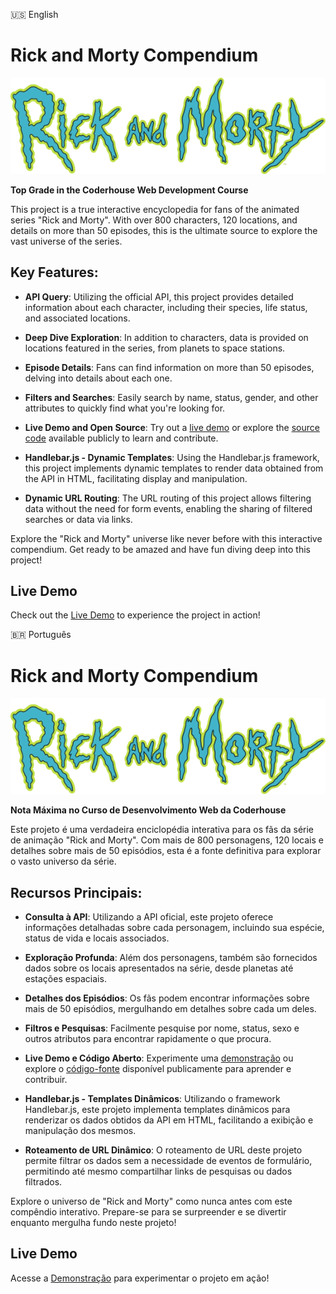 🇺🇸 English

# Rick and Morty Compendium

![Rick and Morty Logo](./assets/images/logo.svg)

**Top Grade in the Coderhouse Web Development Course**

This project is a true interactive encyclopedia for fans of the animated series "Rick and Morty". With over 800 characters, 120 locations, and details on more than 50 episodes, this is the ultimate source to explore the vast universe of the series.

## Key Features:

- **API Query**: Utilizing the official API, this project provides detailed information about each character, including their species, life status, and associated locations.
  
- **Deep Dive Exploration**: In addition to characters, data is provided on locations featured in the series, from planets to space stations.

- **Episode Details**: Fans can find information on more than 50 episodes, delving into details about each one.

- **Filters and Searches**: Easily search by name, status, gender, and other attributes to quickly find what you're looking for.

- **Live Demo and Open Source**: Try out a [live demo](https://wilbelison.github.io/rickandmortycompendium/) or explore the [source code](https://github.com/wilbelison/rickandmortycompendium) available publicly to learn and contribute.

- **Handlebar.js - Dynamic Templates**: Using the Handlebar.js framework, this project implements dynamic templates to render data obtained from the API in HTML, facilitating display and manipulation.

- **Dynamic URL Routing**: The URL routing of this project allows filtering data without the need for form events, enabling the sharing of filtered searches or data via links.

Explore the "Rick and Morty" universe like never before with this interactive compendium. Get ready to be amazed and have fun diving deep into this project!

## Live Demo

Check out the [Live Demo](https://wilbelison.github.io/rickandmortycompendium/) to experience the project in action!


🇧🇷 Português

# Rick and Morty Compendium

![Rick and Morty Logo](./assets/images/logo.svg)

**Nota Máxima no Curso de Desenvolvimento Web da Coderhouse**

Este projeto é uma verdadeira enciclopédia interativa para os fãs da série de animação "Rick and Morty". Com mais de 800 personagens, 120 locais e detalhes sobre mais de 50 episódios, esta é a fonte definitiva para explorar o vasto universo da série.

## Recursos Principais:

- **Consulta à API**: Utilizando a API oficial, este projeto oferece informações detalhadas sobre cada personagem, incluindo sua espécie, status de vida e locais associados.
  
- **Exploração Profunda**: Além dos personagens, também são fornecidos dados sobre os locais apresentados na série, desde planetas até estações espaciais.

- **Detalhes dos Episódios**: Os fãs podem encontrar informações sobre mais de 50 episódios, mergulhando em detalhes sobre cada um deles.

- **Filtros e Pesquisas**: Facilmente pesquise por nome, status, sexo e outros atributos para encontrar rapidamente o que procura.

- **Live Demo e Código Aberto**: Experimente uma [demonstração](https://wilbelison.github.io/rickandmortycompendium/) ou explore o [código-fonte](https://github.com/wilbelison/rickandmortycompendium) disponível publicamente para aprender e contribuir.

- **Handlebar.js - Templates Dinâmicos**: Utilizando o framework Handlebar.js, este projeto implementa templates dinâmicos para renderizar os dados obtidos da API em HTML, facilitando a exibição e manipulação dos mesmos.

- **Roteamento de URL Dinâmico**: O roteamento de URL deste projeto permite filtrar os dados sem a necessidade de eventos de formulário, permitindo até mesmo compartilhar links de pesquisas ou dados filtrados.

Explore o universo de "Rick and Morty" como nunca antes com este compêndio interativo. Prepare-se para se surpreender e se divertir enquanto mergulha fundo neste projeto!

## Live Demo

Acesse a [Demonstração](https://wilbelison.github.io/rickandmortycompendium/) para experimentar o projeto em ação!
